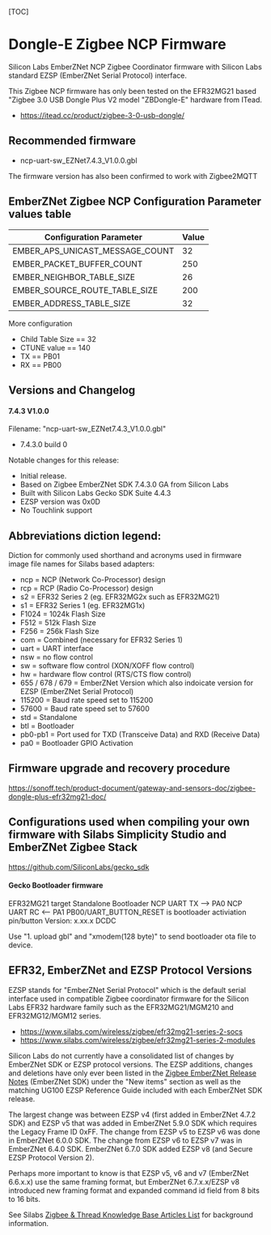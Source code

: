 
[TOC]


# Dongle-E Zigbee NCP Firmware

Silicon Labs EmberZNet NCP Zigbee Coordinator firmware with Silicon Labs standard EZSP (EmberZNet Serial Protocol) interface.

This Zigbee NCP firmware has only been tested on the EFR32MG21 based "Zigbee 3.0 USB Dongle Plus V2 model "ZBDongle-E" hardware from ITead.

* https://itead.cc/product/zigbee-3-0-usb-dongle/

## Recommended firmware
* ncp-uart-sw_EZNet7.4.3_V1.0.0.gbl

The  firmware version has also been confirmed to work with  Zigbee2MQTT



## EmberZNet Zigbee NCP Configuration Parameter values table

Configuration Parameter | Value
-- | --
EMBER_APS_UNICAST_MESSAGE_COUNT | 32
EMBER_PACKET_BUFFER_COUNT | 250
EMBER_NEIGHBOR_TABLE_SIZE | 26
EMBER_SOURCE_ROUTE_TABLE_SIZE | 200
EMBER_ADDRESS_TABLE_SIZE | 32

More configuration
* Child Table Size == 32
* CTUNE value == 140
* TX == PB01
* RX == PB00

## Versions and Changelog


#### 7.4.3 V1.0.0

Filename: "ncp-uart-sw_EZNet7.4.3_V1.0.0.gbl"

* 7.4.3.0 build 0

Notable changes for this release:
  * Initial release.
  * Based on Zigbee EmberZNet SDK 7.4.3.0 GA from Silicon Labs
  * Built with Silicon Labs Gecko SDK Suite 4.4.3
  * EZSP version was 0x0D
  * No Touchlink support

## Abbreviations diction legend:

Diction for commonly used shorthand and acronyms used in firmware image file names for Silabs based adapters:

* ncp = NCP (Network Co-Processor) design
* rcp = RCP (Radio Co-Processor) design
* s2 = EFR32 Series 2 (eg. EFR32MG2x such as EFR32MG21)
* s1 = EFR32 Series 1 (eg. EFR32MG1x)
* F1024 = 1024k Flash Size
* F512 = 512k Flash Size
* F256 = 256k Flash Size
* com = Combined (necessary for EFR32 Series 1)
* uart = UART interface
* nsw = no flow control
* sw = software flow control (XON/XOFF flow control)
* hw = hardware flow control (RTS/CTS flow control)
* 655 / 678 / 679 = EmberZNet Version which also indoicate version for EZSP (EmberZNet Serial Protocol)
* 115200 = Baud rate speed set to 115200
* 57600 = Baud rate speed set to 57600
* std = Standalone
* btl = Bootloader
* pb0-pb1 = Port used for TXD (Transceive Data) and RXD (Receive Data)
* pa0 = Bootloader GPIO Activation

## Firmware upgrade and recovery procedure

https://sonoff.tech/product-document/gateway-and-sensors-doc/zigbee-dongle-plus-efr32mg21-doc/

## Configurations used when compiling your own firmware with Silabs Simplicity Studio and EmberZNet Zigbee Stack

https://github.com/SiliconLabs/gecko_sdk

#### Gecko Bootloader firmware

EFR32MG21 target
Standalone Bootloader
NCP UART TX --> PA0
NCP UART RC <-- PA1
PB00/UART_BUTTON_RESET is bootloader activiation pin/button
Version: x.xx.x
DCDC

Use "1. upload gbl" and "xmodem(128 byte)" to send bootloader ota file to device.

## EFR32, EmberZNet and EZSP Protocol Versions

EZSP stands for "EmberZNet Serial Protocol" which is the default serial interface used in compatible Zigbee coordinator firmware for the Silicon Labs EFR32 hardware family such as the EFR32MG21/MGM210 and EFR32MG12/MGM12 series.

- https://www.silabs.com/wireless/zigbee/efr32mg21-series-2-socs
- https://www.silabs.com/wireless/zigbee/efr32mg21-series-2-modules

Silicon Labs do not currently have a consolidated list of changes by EmberZNet SDK or EZSP protocol versions. The EZSP additions, changes and deletions have only ever been listed in the [Zigbee EmberZNet Release Notes](https://www.silabs.com/search#q=Zigbee%20EmberZNet%20Release%20Notes&t=All&sort=relevancy) (EmberZNet SDK) under the "New items" section as well as the matching UG100 EZSP Reference Guide included with each EmberZNet SDK release.

The largest change was between EZSP v4 (first added in EmberZNet 4.7.2 SDK) and EZSP v5 that was added in EmberZNet 5.9.0 SDK which requires the Legacy Frame ID 0xFF. The change from EZSP v5 to EZSP v6 was done in EmberZNet 6.0.0 SDK. The change from EZSP v6 to EZSP v7 was in EmberZNet 6.4.0 SDK. EmberZNet 6.7.0 SDK added EZSP v8 (and Secure EZSP Protocol Version 2).

Perhaps more important to know is that EZSP v5, v6 and v7 (EmberZNet 6.6.x.x) use the same framing format, but EmberZNet 6.7.x.x/EZSP v8 introduced new framing format and expanded command id field from 8 bits to 16 bits.

See Silabs [Zigbee & Thread Knowledge Base Articles List](https://silabs-prod.adobecqms.net/community/wireless/zigbee-and-thread/knowledge-base.entry.html/2020/04/01/zigbee_thread_knowledgebasearticleslist-ih5r) for background information.
